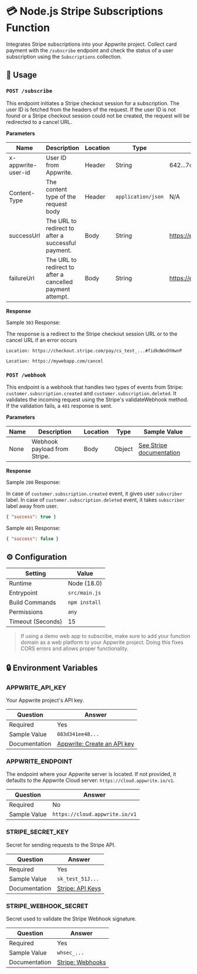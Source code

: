 # 💳 Node.js Stripe Subscriptions Function

Integrates Stripe subscriptions into your Appwrite project. Collect card payment with the `/subscribe` endpoint and check the status of a user subscription using the `Subscriptions` collection.

## 🧰 Usage

### `POST /subscribe`

This endpoint initiates a Stripe checkout session for a subscription. The user ID is fetched from the headers of the request. If the user ID is not found or a Stripe checkout session could not be created, the request will be redirected to a cancel URL.

**Parameters**

| Name               | Description            | Location | Type   | Sample Value |
| ------------------ | ---------------------- | -------- | ------ | ------------ |
| x-appwrite-user-id | User ID from Appwrite. | Header   | String | 642...7cd    |
| Content-Type       | The content type of the request body | Header   | `application/json` | N/A |
| successUrl         | The URL to redirect to after a successful payment. | Body   | String | https://example.com/success    |
| failureUrl         | The URL to redirect to after a cancelled payment attempt. | Body   | String | https://example.com/failure    |

**Response**

Sample `303` Response:

The response is a redirect to the Stripe checkout session URL or to the cancel URL if an error occurs

```text
Location: https://checkout.stripe.com/pay/cs_test_...#fidkdWxOYHwnP
```

```text
Location: https://mywebapp.com/cancel
```

### `POST /webhook`

This endpoint is a webhook that handles two types of events from Stripe: `customer.subscription.created` and `customer.subscription.deleted`. It validates the incoming request using the Stripe's validateWebhook method. If the validation fails, a `401` response is sent.

**Parameters**

| Name | Description                  | Location | Type   | Sample Value                                                          |
| ---- | ---------------------------- | -------- | ------ | --------------------------------------------------------------------- |
| None | Webhook payload from Stripe. | Body     | Object | [See Stripe documentation](https://stripe.com/docs/api/events/object) |

**Response**

Sample `200` Response:

In case of `customer.subscription.created` event, it gives user `subscriber` label.
In case of `customer.subscription.deleted` event, it takes `subscriber` label away from user.

```json
{ "success": true }
```

Sample `401` Response:

```json
{ "success": false }
```

## ⚙️ Configuration

| Setting           | Value           |
| ----------------- | --------------- |
| Runtime           | Node (18.0)     |
| Entrypoint        | `src/main.js`   |
| Build Commands    | `npm install`   |
| Permissions       | `any`           |
| Timeout (Seconds) | 15              |

> If using a demo web app to subscribe, make sure to add your function domain as a web platform to your Appwrite project. Doing this fixes CORS errors and allows proper functionality.

## 🔒 Environment Variables

### APPWRITE_API_KEY

Your Appwrite project's API key.

| Question      | Answer                                                                                                                                    |
| ------------- | ----------------------------------------------------------------------------------------------------------------------------------------- |
| Required      | Yes                                                                                                                                       |
| Sample Value  | `083d341ee48...`                                                                                                                          |
| Documentation | [Appwrite: Create an API key](https://appwrite.io/docs/keys#:~:text=To%20create%20a%20new%20API,scope%20to%20grant%20your%20application.) |

### APPWRITE_ENDPOINT

The endpoint where your Appwrite server is located. If not provided, it defaults to the Appwrite Cloud server: `https://cloud.appwrite.io/v1`.

| Question     | Answer                         |
| ------------ | ------------------------------ |
| Required     | No                             |
| Sample Value | `https://cloud.appwrite.io/v1` |

### STRIPE_SECRET_KEY

Secret for sending requests to the Stripe API.

| Question      | Answer                                           |
| ------------- | ------------------------------------------------ |
| Required      | Yes                                              |
| Sample Value  | `sk_test_51J...`                                 |
| Documentation | [Stripe: API Keys](https://stripe.com/docs/keys) |

### STRIPE_WEBHOOK_SECRET

Secret used to validate the Stripe Webhook signature.

| Question      | Answer                                               |
| ------------- | ---------------------------------------------------- |
| Required      | Yes                                                  |
| Sample Value  | `whsec_...`                                          |
| Documentation | [Stripe: Webhooks](https://stripe.com/docs/webhooks) |
